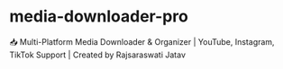 # media-downloader-pro
📥 Multi-Platform Media Downloader &amp; Organizer | YouTube, Instagram, TikTok Support | Created by Rajsaraswati Jatav
